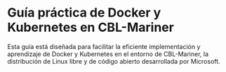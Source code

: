 # Guía práctica de Docker y Kubernetes en CBL-Mariner
Esta guía está diseñada para facilitar la eficiente implementación y aprendizaje de Docker y Kubernetes en el entorno de CBL-Mariner, la distribución de Linux libre y de código abierto desarrollada por Microsoft.
